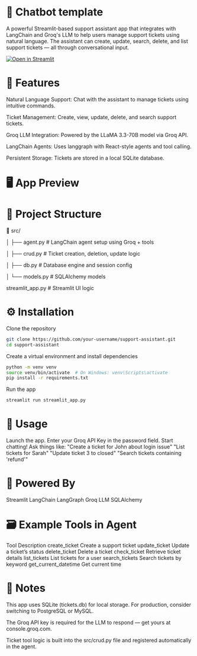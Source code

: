 # 💬 Chatbot template

A powerful Streamlit-based support assistant app that integrates with LangChain and Groq's LLM to help users manage support tickets using natural language. The assistant can create, update, search, delete, and list support tickets — all through conversational input.

[![Open in Streamlit](https://static.streamlit.io/badges/streamlit_badge_black_white.svg)](https://support-assistant-zny4zdtganfq7nf4ukar9u.streamlit.app/)

# 🚀 Features
  Natural Language Support: Chat with the assistant to manage tickets using intuitive commands.
  
  Ticket Management: Create, view, update, delete, and search support tickets.
  
  Groq LLM Integration: Powered by the LLaMA 3.3-70B model via Groq API.
  
  LangChain Agents: Uses langgraph with React-style agents and tool calling.
  
  Persistent Storage: Tickets are stored in a local SQLite database.

# 🖥️ App Preview

# 🧩 Project Structure

📁 src/

│ ├── agent.py # LangChain agent setup using Groq + tools

│ ├── crud.py # Ticket creation, deletion, update logic

│ ├── db.py # Database engine and session config

│ └── models.py # SQLAlchemy models

streamlit_app.py # Streamlit UI logic

# ⚙️ Installation

Clone the repository
  ```bash
  git clone https://github.com/your-username/support-assistant.git
  cd support-assistant
  ```
Create a virtual environment and install dependencies
  ```bash
  python -m venv venv
  source venv/bin/activate  # On Windows: venv\Scripts\activate
  pip install -r requirements.txt
  ```
Run the app
```bash
streamlit run streamlit_app.py
```

# 🔑 Usage

  Launch the app.
  Enter your Groq API Key in the password field.
  Start chatting! Ask things like:
  "Create a ticket for John about login issue"
  "List tickets for Sarah"
  "Update ticket 3 to closed"
  "Search tickets containing 'refund'"


# 🧠 Powered By
  Streamlit
  LangChain
  LangGraph
  Groq LLM
  SQLAlchemy

# 🗃️ Example Tools in Agent
Tool	Description
create_ticket	Create a support ticket
update_ticket	Update a ticket’s status
delete_ticket	Delete a ticket
check_ticket	Retrieve ticket details
list_tickets	List tickets for a user
search_tickets	Search tickets by keyword
get_current_datetime	Get current time

# 📌 Notes
This app uses SQLite (tickets.db) for local storage. For production, consider switching to PostgreSQL or MySQL.

The Groq API key is required for the LLM to respond — get yours at console.groq.com.

Ticket tool logic is built into the src/crud.py file and registered automatically in the agent.

